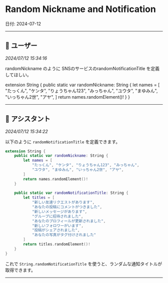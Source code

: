 # Random Nickname and Notification

日付: 2024-07-12

---

## 👤 ユーザー
*2024/07/12 15:34:16*

randomNickname のように SNSのサービスのrandomNotificationTitle を定義してほしい。

extension String {
    public static var randomNickname: String {
        let names = [
            "たっくん", "ケンタ", "りょうちゃん123", "みっちゃん",
            "ユウタ", "まゆみん", "いっちゃん2世", "アヤ",
        ]
        return names.randomElement()!
    }
}

---

## 🤖 アシスタント
*2024/07/12 15:34:22*

以下のように `randomNotificationTitle` を定義できます。

```swift
extension String {
    public static var randomNickname: String {
        let names = [
            "たっくん", "ケンタ", "りょうちゃん123", "みっちゃん",
            "ユウタ", "まゆみん", "いっちゃん2世", "アヤ",
        ]
        return names.randomElement()!
    }
    
    public static var randomNotificationTitle: String {
        let titles = [
            "新しい友達リクエストがあります",
            "あなたの投稿にコメントがつきました",
            "新しいメッセージがあります",
            "グループに招待されました",
            "あなたのプロフィールが更新されました",
            "新しいフォロワーがいます",
            "投稿がシェアされました",
            "あなたの写真がタグ付けされました"
        ]
        return titles.randomElement()!
    }
}
```

これで `String.randomNotificationTitle` を使うと、ランダムな通知タイトルが取得できます。

---
